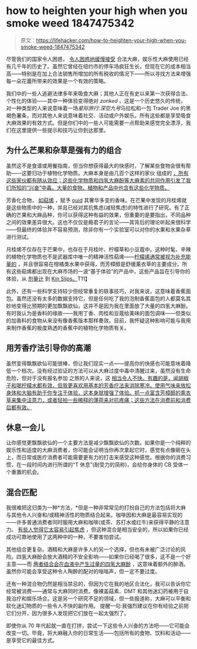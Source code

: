 # how to heighten your high when you smoke weed 1847475342

> 原文：<https://lifehacker.com/how-to-heighten-your-high-when-you-smoke-weed-1847475342>

尽管我们的国家令人困惑， [令人困惑地缓慢接受](https://lifehacker.com/where-is-weed-legal-1845595270) 合法大麻，娱乐性大麻使用已经有几千年的历史了。虽然它曾经在纽约市的停车场疯狂生长，但现在它的成本相当高——特别是在加上合法销售所增加的所有税收的情况下——所以寻找方法来增强每一朵花蕾所带来的效果是一个有效的策略。

我们中的一些人逃避法律多年来吸食大麻；其他人正在有史以来第一次获得合法、个性化的体验——其中一种体验变得绝对 *zonked* ，这是一个历史悠久的传统，对一种类型的人来说意味着一场*星际旅行:深空九号*马拉松和一包 Trader Joe 的黑褐色薯条，而对其他人来说意味着社交、活动或户外娱乐。所有这些都是享受吸食大麻效果的有效方式。但是你们中的一些人可能需要一点帮助来感觉完全漂浮，我们在这里提供一些提示和技巧让你到达那里。



## **为什么芒果和杂草是强有力的组合**

虽然这不是食谱或用餐指南，但当你想获得最大的快感时，了解某些食物会很有帮助——这要归功于植物化学物质。大麻本身是由几百个这样的家伙 组成的 [，所有这些家伙都有随从效应；这些化学物质和四氢大麻酚等大麻素的共同作用引发了我们所知的“兴奋”中毒。大量的食物、植物和产品中也含有这些化学物质。](https://www.medicinalgenomics.com/wp-content/uploads/2011/12/Chemical-constituents-of-cannabis.pdf)

芳香化合物， [如萜烯](https://lifehacker.com/how-to-pair-weed-with-food-1800660059) ，赋予 [ouid](https://www.leafly.com/learn/cannabis-glossary/ouid) 其奢华多变的香味。在芒果中发现的月桂烯就是这些物质中的一种，并且已经对其抗焦虑(减轻焦虑)的特性进行了研究。有了正确的芒果和大麻品种，你可以获得这种有益的效果，但重要的是要指出，不同品种之间的效果差异很大。这也不仅仅是瘾君子的言论——其背后的理论听起来很科学——但最终的体验并不容易预测，除非你有一个实验室可以对你的水果和水果杂草进行测试。

月桂烯不仅存在于芒果中，也存在于月桂叶、柠檬草和小豆蔻中。这种时髦、辛辣的植物化学物质也不是武器库中唯一的精神活性萜烯——[柠檬烯通常被视为补充能量的](https://pubmed.ncbi.nlm.nih.gov/12587690/) ，并且很容易在柑橘类水果中获得，而芳樟醇是舒缓薰衣草的主要成分。所有这些萜烯都出现在大麻市场的一波“基于体验”的产品中，这些产品旨在引导你的体验，从 [剂量计](https://dosist.com/) 到 [Kin Slips。](https://kinslips.com/)T11】

此外，还有一些科学支持较少但经常重复的轶事技巧，对我来说，这意味着香蕉面包。虽然还没有太多的数据支持它，但是任何吃了我的泡制香蕉面包的人都莫名其妙地变得比预期的更加飘飘欲仙，这并不是因为我在里面放了大量的四氢大麻酚。有时我认为是香料的缘故——我用丁香、肉桂和豆蔻给美味的面包调味——但类似的加香料的食物从来没有像香蕉版本那样奏效。目前，我怀疑这种影响可能与我用来制作香蕉的极度熟透的香蕉中的植物化学物质有关。



## **用芳香疗法引导你的高潮**

虽然变得飘飘欲仙可能很棒，但让我们现实一点——提高你的快感也可能意味着降低一个档次。没有经过验证的方法可以从大麻过度中毒中清醒过来，虽然没有生命危险，但对于没有报名参加 之旅的人来说，这 [相当令人不快。有趣的是，闻胡椒子和喝柠檬水都有效，但我更喜欢用基本的芳香疗法来消除寒冷。使用气味来放松身体和大脑有助于你专注于体验，这本身就增强了体验。抓一点富含芳樟醇的熏衣草来集中注意力，或者轻拍一些稀释的薄荷来对抗疼痛；这些方法在消费前和消费后都有效。](https://lifehacker.com/what-to-do-if-you-get-too-high-1825318042)

## 休息一会儿

让你感觉更飘飘欲仙的一个主要方法是减少飘飘欲仙的次数。如果你是一个纯粹的娱乐性和适度的大麻消费者，你可能会证明当你再次拿起它时，感觉有点像砸在头上，而日常或医疗消费者可能需要更有力的打击来感受这种感觉。根据你的消费习惯，在一段时间内进行所谓的“T 休息”(耐受力的简称)，会给你身体的 CB 受体一个重置的机会。

## **混合匹配**

我很难把这归类为一种*方法，*但是一种非常常见的打扮自己的方法包括将大麻与其他令人兴奋和/或精神活性的物质结合起来。咖啡因和大麻是最容易实现的——许多普通消费者同时服用大麻和咖啡(或茶、苏打水或红牛)来获得平静的注意力。 [有些人觉得它太容易引起焦虑](https://www.reddit.com/r/Drugs/comments/2v22gs/caffeine_weed_are_perfect/) ，但这种混合是相当安全的，所以如果你已经成功可靠地使用了这两种中的一种，不要害怕尝试。

其他组合更复杂。酒精和大麻是许多人的另一个选择，但也有未被广泛讨论的风险。四氢大麻酚会放大酒精的不安全影响——如果你已经喝了很多，这不是一个好主意——而 [两者结合会在血液中产生过量的四氢大麻酚](https://www.sciencedaily.com/releases/2015/05/150527112728.htm) ，这意味着额外的醉酒。虽然你可能会享受这种令人陶醉的配对的嗡嗡声，但一定不要过度。



还有一种混合物仍然是相当禁忌的，但因为它在我的地区合法化，我可以告诉你它经常被消费——通常与大麻同时消费。像裸盖菇素、DMT 和其他迷幻药被用于自我治疗和娱乐场合。这是另一个研究不足的领域，但一些报道称，大麻可以平衡和软化迷幻物质的一些令人不快的副作用。 提醒一句:我强烈建议在你有经验之前把它们分开，因为很多人发现把它们放在一起太强烈了。

即使你从 70 年代起就一直在打拼，尝试一下这些令人兴奋的方法吧——它可能会改变一切。毕竟，将大麻融入你的日常生活——包括所有的食物、饮料和活动——是享受它的最佳方式。